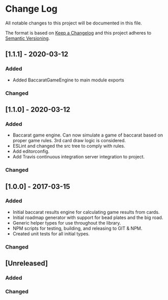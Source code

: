 # Change Log
All notable changes to this project will be documented in this file.

The format is based on [Keep a Changelog](http://keepachangelog.com/)
and this project adheres to [Semantic Versioning](http://semver.org/).

## [1.1.1] - 2020-03-12
### Added
- Added BaccaratGameEngine to main module exports
### Changed

## [1.1.0] - 2020-03-12
### Added
- Baccarat game engine.  Can now simulate a game of baccarat based on proper game rules.  3rd card draw logic is considered.
- ESLint and changed the src tree to comply with rules.
- Add editorconfig.
- Add Travis continuous integration server integration to project.
### Changed


## [1.0.0] - 2017-03-15
### Added
- Initial baccarat results engine for calculating game results from cards.
- Initial roadmap generator with support for bead plates and the big road.
- Generic helper types for use throughout the library.
- NPM scripts for testing, building, and releasing to GIT & NPM.
- Created unit tests for all initial types.

### Changed

## [Unreleased]
### Added
### Changed
